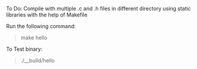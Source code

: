 To Do: Compile with multiple .c and .h files in different directory using static libraries with the help of Makefile

Run the following command:
>  make hello

To Test binary:
> ./__build/hello